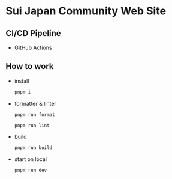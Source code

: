 # Sui Japan Community Web Site

## CI/CD Pipeline

- GitHub Actions

## How to work

- install

    ```bash
    pnpm i
    ```

- formatter & linter

    ```bash
    pnpm run format
    ```

    ```bash
    pnpm run lint
    ```

- build

    ```bash
    pnpm run build
    ```

- start on local

    ```bash
    pnpm run dev
    ```
